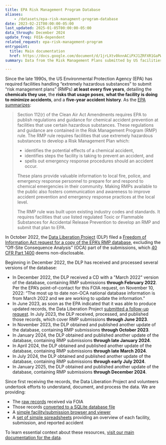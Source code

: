 ```yaml
---
title: EPA Risk Management Program Database
aliases:
    - /datasets/epa-risk-managment-program-database
date: 2023-02-21T00:00:00-05:00
last_updated: 2025-01-05T00:00:00-05:00
data_through: December 2024
update_freq: FOIA-dependent
related_request: epa-risk-management-program
entrypoint:
  title: Main documentation
  href: https://docs.google.com/document/d/1jrLXtv0knnACiPXJ1ZRFXR1GaPWCHJWWjin4rsthFbQ/edit
summary: Data from the Risk Management Plans submitted by US facilities handling certain hazardous substances.

---
```


Since the late 1990s, the US Environmental Protection Agency (EPA) has required facilities handling “extremely hazardous substances” to submit “risk management plans” (RMPs) **at least every five years**, detailing the **chemicals they use**, the **risks that usage poses**, **what the facility is doing to minimize accidents**, and a **five-year accident history**. As the [EPA summarizes](https://www.epa.gov/rmp/risk-management-program-rmp-rule-overview):

> Section 112(r) of the Clean Air Act Amendments requires EPA to publish regulations and guidance for chemical accident prevention at facilities that use certain hazardous substances. These regulations and guidance are contained in the Risk Management Program (RMP) rule. The RMP rule requires facilities that use extremely hazardous substances to develop a Risk Management Plan which:
> 
> - identifies the potential effects of a chemical accident,
> - identifies steps the facility is taking to prevent an accident, and
> - spells out emergency response procedures should an accident occur.
> 
> These plans provide valuable information to local fire, police, and emergency response personnel to prepare for and respond to chemical emergencies in their community. Making RMPs available to the public also fosters communication and awareness to improve accident prevention and emergency response practices at the local level. 
> 
> The RMP rule was built upon existing industry codes and standards. It requires facilities that use listed regulated Toxic or Flammable Substances for Accidental Release Prevention to develop an RMP and submit that plan to EPA.

In October 2022, the [Data Liberation Project](https://www.data-liberation-project.org/) (DLP) filed a [Freedom of Information Act request for a copy of the EPA’s RMP database](https://www.data-liberation-project.org/requests/epa-risk-management-program/), excluding the “Off-Site Consequence Analysis” (OCA) part of the submissions, which [40 CFR Part 1400](https://www.ecfr.gov/current/title-40/chapter-IV/subchapter-A/part-1400) deems non-disclosable. 

Beginning in December 2022, the DLP has received and processed several versions of the database:

- In December 2022, the DLP received a CD with a "March 2022" version of the database, containing RMP submissions __through February 2022__. Per the EPA’s point-of-contact for this FOIA request, on November 10, 2022: “The most up to date non-OCA national database information is from March 2022 and we are working to update the information.” 
- In June 2023, as soon as the EPA indicated that it was able to produce updated records, the Data Liberation Project [submitted a follow-up request](https://www.documentcloud.org/documents/23840360-2023-06-09-epaolem-rmp-update-foia-request-singer-vine). In July 2023, the DLP received, processed, and published those records, which cover RMP submissions __through June 2023__.
- In November 2023, the DLP obtained and published another update of the database, containing RMP submissions __through October 2023__.
- In January 2024, the DLP obtained and published another update of the database, containing RMP submissions __through late January 2024__.
- In April 2024, the DLP obtained and published another update of the database, containing RMP submissions __through late March 2024__.
- In July 2024, the DLP obtained and published another update of the database, containing RMP submissions __through early July 2024__.
- In January 2025, the DLP obtained and published another update of the database, containing RMP submissions __through December 2024__.

Since first receiving the records, the Data Liberation Project and volunteers undertook efforts to understand, document, and process the data. We are providing: 

- The [raw records](https://drive.google.com/drive/folders/1vRgNCsjAwopc7bBuprTWNs3aEpLiu84l) received via FOIA
- Those records [converted to a SQLite database file](https://drive.google.com/drive/folders/1Gf42KLvhol9eAvfOBxOiFu_uY-oSCTyj)
- A [simple facility/submission browser and viewer](https://data-liberation-project.github.io/epa-rmp-viewer/)
- A [set of simple spreadsheets](https://docs.google.com/spreadsheets/d/170UIeg_sweeqGWVQrjHWY-HNRqEPE9axbEroSEr4C3M/edit) providing an overview of each facility, submission, and reported accident

To learn essential context about these resources, [visit our main documentation for the data](https://docs.google.com/document/d/1jrLXtv0knnACiPXJ1ZRFXR1GaPWCHJWWjin4rsthFbQ/edit).
